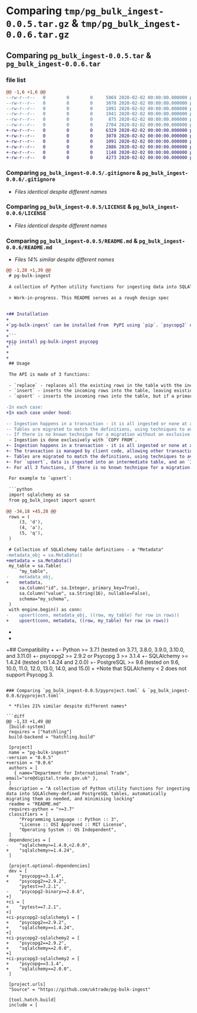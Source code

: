 # Comparing `tmp/pg_bulk_ingest-0.0.5.tar.gz` & `tmp/pg_bulk_ingest-0.0.6.tar.gz`

## Comparing `pg_bulk_ingest-0.0.5.tar` & `pg_bulk_ingest-0.0.6.tar`

### file list

```diff
@@ -1,6 +1,6 @@
--rw-r--r--   0        0        0     5069 2020-02-02 00:00:00.000000 pg_bulk_ingest-0.0.5/pg_bulk_ingest.py
--rw-r--r--   0        0        0     3078 2020-02-02 00:00:00.000000 pg_bulk_ingest-0.0.5/.gitignore
--rw-r--r--   0        0        0     1091 2020-02-02 00:00:00.000000 pg_bulk_ingest-0.0.5/LICENSE
--rw-r--r--   0        0        0     1941 2020-02-02 00:00:00.000000 pg_bulk_ingest-0.0.5/README.md
--rw-r--r--   0        0        0      875 2020-02-02 00:00:00.000000 pg_bulk_ingest-0.0.5/pyproject.toml
--rw-r--r--   0        0        0     2704 2020-02-02 00:00:00.000000 pg_bulk_ingest-0.0.5/PKG-INFO
+-rw-r--r--   0        0        0     6329 2020-02-02 00:00:00.000000 pg_bulk_ingest-0.0.6/pg_bulk_ingest.py
+-rw-r--r--   0        0        0     3078 2020-02-02 00:00:00.000000 pg_bulk_ingest-0.0.6/.gitignore
+-rw-r--r--   0        0        0     1091 2020-02-02 00:00:00.000000 pg_bulk_ingest-0.0.6/LICENSE
+-rw-r--r--   0        0        0     2886 2020-02-02 00:00:00.000000 pg_bulk_ingest-0.0.6/README.md
+-rw-r--r--   0        0        0     1148 2020-02-02 00:00:00.000000 pg_bulk_ingest-0.0.6/pyproject.toml
+-rw-r--r--   0        0        0     4273 2020-02-02 00:00:00.000000 pg_bulk_ingest-0.0.6/PKG-INFO
```

### Comparing `pg_bulk_ingest-0.0.5/.gitignore` & `pg_bulk_ingest-0.0.6/.gitignore`

 * *Files identical despite different names*

### Comparing `pg_bulk_ingest-0.0.5/LICENSE` & `pg_bulk_ingest-0.0.6/LICENSE`

 * *Files identical despite different names*

### Comparing `pg_bulk_ingest-0.0.5/README.md` & `pg_bulk_ingest-0.0.6/README.md`

 * *Files 14% similar despite different names*

```diff
@@ -1,28 +1,39 @@
 # pg-bulk-ingest
 
 A collection of Python utility functions for ingesting data into SQLAlchemy-defined PostgreSQL tables, automatically migrating them as needed, and minimising locking
 
 > Work-in-progress. This README serves as a rough design spec
 
 
+## Installation
+
+`pg-bulk-ingest` can be installed from  PyPI using `pip`. `psycopg2` or `psycopg` (Psycopg 3) must also be explicitly installed.
+
+```
+pip install pg-bulk-ingest psycopg
+```
+
+
 ## Usage
 
 The API is made of 3 functions:
 
 - `replace` - replaces all the existing rows in the table with the incoming rows
 - `insert` - inserts the incoming rows into the table, leaving existing rows alone
 - `upsert` - inserts the incoming rows into the table, but if a primary key matches an existing row, updates the existing row
 
-In each case:
+In each case under hood:
 
-- Ingestion happens in a transaction - it is all ingested or none at all
-- Tables are migrated to match the definitions, using techniques to avoid exclusively locking the table to allow parallel SELECT queries
-- If there is no known technique for a migration without an exclusive lock, then an intermediate table is used, swapped with the live table at the end of the ingest. This does require an exclusive lock, but only for a short time. Backends that hold locks that conflict with this lock are forcably terminated after a delay.
 - Ingestion is done exclusively with `COPY FROM`.
+- Ingestion happens in a transaction - it is all ingested or none at all
+- The transaction is managed by client code, allowing other transactional changes such as updating metadata tables
+- Tables are migrated to match the definitions, using techniques to avoid exclusively locking the table to allow parallel SELECT queries.
+- For `upsert`, data is ingested into an intermediate table, and an `INSERT ... ON CONFICT(...) DO UPDATE` is performed to copy rows from this intermediate table to the existing table. This doesn't involve an exclusive lock on the live table, unless a migration requires it as follows.
+- For all 3 functions, if there is no known technique for a migration without a long-running exclusive lock, then an intermediate table is used, swapped with the live table at the end of the ingest. This swap does require an exclusive lock, but only for a short time. Backends that hold locks that conflict with this lock are forcably terminated after a delay.
 
 For example to `upsert`:
 
 ```python
 import sqlalchemy as sa
 from pg_bulk_ingest import upsert
 
@@ -34,18 +45,28 @@
 rows = (
     (3, 'd'),
     (4, 'a'),
     (5, 'q'),
 )
 
 # Collection of SQLAlchemy table definitions - a "Metadata"
-metadata_obj = sa.MetaData()
+metadata = sa.MetaData()
 my_table = sa.Table(
     "my_table",
-    metadata_obj,
+    metadata,
     sa.Column("id", sa.Integer, primary_key=True),
     sa.Column("value", sa.String(16), nullable=False),
     schema="my_schema",
 )
 with engine.begin() as conn:
-    upsert(conn, metadata_obj, ((row, my_table) for row in rows))
+    upsert(conn, metadata, ((row, my_table) for row in rows))
 ```
+
+
+## Compatibility
+
+- Python >= 3.7.1 (tested on 3.7.1, 3.8.0, 3.9.0, 3.10.0, and 3.11.0)
+- psycopg2 >= 2.9.2 or Psycopg 3 >= 3.1.4
+- SQLAlchemy >= 1.4.24 (tested on 1.4.24 and 2.0.0)
+- PostgreSQL >= 9.6 (tested on 9.6, 10.0, 11.0, 12.0, 13.0, 14.0, and 15.0)
+
+Note that SQLAlchemy < 2 does not support Psycopg 3.
```

### Comparing `pg_bulk_ingest-0.0.5/pyproject.toml` & `pg_bulk_ingest-0.0.6/pyproject.toml`

 * *Files 21% similar despite different names*

```diff
@@ -1,33 +1,49 @@
 [build-system]
 requires = ["hatchling"]
 build-backend = "hatchling.build"
 
 [project]
 name = "pg-bulk-ingest"
-version = "0.0.5"
+version = "0.0.6"
 authors = [
   { name="Department for International Trade", email="sre@digital.trade.gov.uk" },
 ]
 description = "A collection of Python utility functions for ingesting data into SQLAlchemy-defined PostgreSQL tables, automatically migrating them as needed, and minimising locking"
 readme = "README.md"
 requires-python = ">=3.7"
 classifiers = [
     "Programming Language :: Python :: 3",
     "License :: OSI Approved :: MIT License",
     "Operating System :: OS Independent",
 ]
 dependencies = [
-    "sqlalchemy>=1.4.0,<2.0.0", 
+    "sqlalchemy>=1.4.24", 
 ]
 
 [project.optional-dependencies]
 dev = [
+    "psycopg>=3.1.4",
+    "psycopg2>=2.9.2",
     "pytest>=7.2.1",
-    "psycopg2-binary>=2.8.6",
+]
+ci = [
+    "pytest==7.2.1",
+]
+ci-psycopg2-sqlalchemy1 = [
+    "psycopg2==2.9.2",
+    "sqlalchemy==1.4.24",
+]
+ci-psycopg2-sqlalchemy2 = [
+    "psycopg2==2.9.2",
+    "sqlalchemy==2.0.0",
+]
+ci-psycopg3-sqlalchemy2 = [
+    "psycopg==3.1.4",
+    "sqlalchemy==2.0.0",
 ]
 
 [project.urls]
 "Source" = "https://github.com/uktrade/pg-bulk-ingest"
 
 [tool.hatch.build]
 include = [
```


